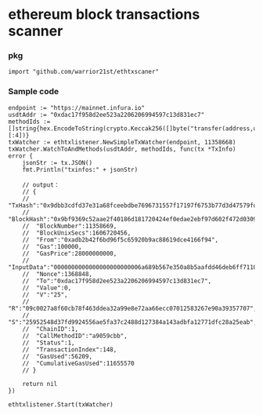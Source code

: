 # ethereum block transactions scanner
### pkg
    import "github.com/warrior21st/ethtxscaner"
### Sample code
    endpoint := "https://mainnet.infura.io"
    usdtAddr := "0xdac17f958d2ee523a2206206994597c13d831ec7"
    methodIds := []string{hex.EncodeToString(crypto.Keccak256([]byte("transfer(address,uint256)"))[:4])}
    txWatcher := ethtxlistener.NewSimpleTxWatcher(endpoint, 11358668)
    txWatcher.WatchToAndMethods(usdtAddr, methodIds, func(tx *TxInfo) error {
        jsonStr := tx.JSON()
        fmt.Println("txinfos:" + jsonStr)

		// output：
		// {
		// 	"TxHash":"0x9dbb3cdfd37e31a68fceebdbe7696731557f17197f6753b77d3d47579fd0c7a4",
		// 	"BlockHash":"0x9bf9369c52aae2f40186d181720424ef0edae2ebf97d602f472d0309259dad06",
		// 	"BlockNumber":11358669,
		// 	"BlockUnixSecs":1606720456,
		// 	"From":"0xadb2b42f6bd96f5c65920b9ac88619dce4166f94",
		// 	"Gas":100000,
		// 	"GasPrice":28000000000,
		// 	"InputData":"0000000000000000000000006a689b567e350a8b5aafdd46deb6ff71106a404400000000000000000000000000000000000000000000000000000000c499e39a",
		// 	"Nonce":1368848,
		// 	"To":"0xdac17f958d2ee523a2206206994597c13d831ec7",
		// 	"Value":0,
		// 	"V":"25",
		// 	"R":"09c0027a8f60cb78f463ddea32a99e8e72aa66ecc07012583267e90a39357707",
		// 	"S":"25952548d37fd9924556ae5fa37c2488d127384a143adbfa12771dfc28a25eab",
		// 	"ChainID":1,
		// 	"CallMethodID":"a9059cbb",
		// 	"Status":1,
		// 	"TransactionIndex":148,
		// 	"GasUsed":56209,
		// 	"CumulativeGasUsed":11655570
		// }

        return nil
    })

    ethtxlistener.Start(txWatcher)

